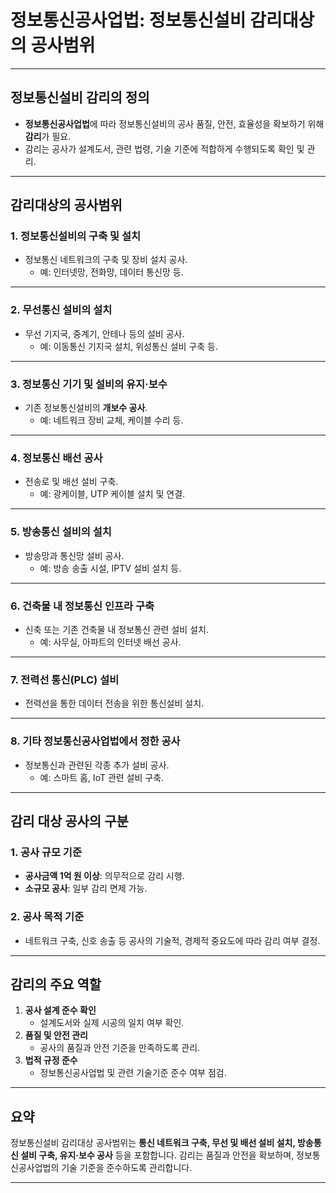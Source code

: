 # 정보통신공사업법: 정보통신설비 감리대상의 공사범위

---

## 정보통신설비 감리의 정의
- **정보통신공사업법**에 따라 정보통신설비의 공사 품질, 안전, 효율성을 확보하기 위해 **감리**가 필요.
- 감리는 공사가 설계도서, 관련 법령, 기술 기준에 적합하게 수행되도록 확인 및 관리.

---

## 감리대상의 공사범위

### 1. **정보통신설비의 구축 및 설치**
- 정보통신 네트워크의 구축 및 장비 설치 공사.
  - 예: 인터넷망, 전화망, 데이터 통신망 등.

---

### 2. **무선통신 설비의 설치**
- 무선 기지국, 중계기, 안테나 등의 설비 공사.
  - 예: 이동통신 기지국 설치, 위성통신 설비 구축 등.

---

### 3. **정보통신 기기 및 설비의 유지·보수**
- 기존 정보통신설비의 **개보수 공사**.
  - 예: 네트워크 장비 교체, 케이블 수리 등.

---

### 4. **정보통신 배선 공사**
- 전송로 및 배선 설비 구축.
  - 예: 광케이블, UTP 케이블 설치 및 연결.

---

### 5. **방송통신 설비의 설치**
- 방송망과 통신망 설비 공사.
  - 예: 방송 송출 시설, IPTV 설비 설치 등.

---

### 6. **건축물 내 정보통신 인프라 구축**
- 신축 또는 기존 건축물 내 정보통신 관련 설비 설치.
  - 예: 사무실, 아파트의 인터넷 배선 공사.

---

### 7. **전력선 통신(PLC) 설비**
- 전력선을 통한 데이터 전송을 위한 통신설비 설치.

---

### 8. **기타 정보통신공사업법에서 정한 공사**
- 정보통신과 관련된 각종 추가 설비 공사.
  - 예: 스마트 홈, IoT 관련 설비 구축.

---

## 감리 대상 공사의 구분
### 1. **공사 규모 기준**
- **공사금액 1억 원 이상**: 의무적으로 감리 시행.
- **소규모 공사**: 일부 감리 면제 가능.

### 2. **공사 목적 기준**
- 네트워크 구축, 신호 송출 등 공사의 기술적, 경제적 중요도에 따라 감리 여부 결정.

---

## 감리의 주요 역할
1. **공사 설계 준수 확인**
   - 설계도서와 실제 시공의 일치 여부 확인.
2. **품질 및 안전 관리**
   - 공사의 품질과 안전 기준을 만족하도록 관리.
3. **법적 규정 준수**
   - 정보통신공사업법 및 관련 기술기준 준수 여부 점검.

---

## 요약
정보통신설비 감리대상 공사범위는 **통신 네트워크 구축, 무선 및 배선 설비 설치, 방송통신 설비 구축, 유지·보수 공사** 등을 포함합니다. 감리는 품질과 안전을 확보하며, 정보통신공사업법의 기술 기준을 준수하도록 관리합니다.

---
